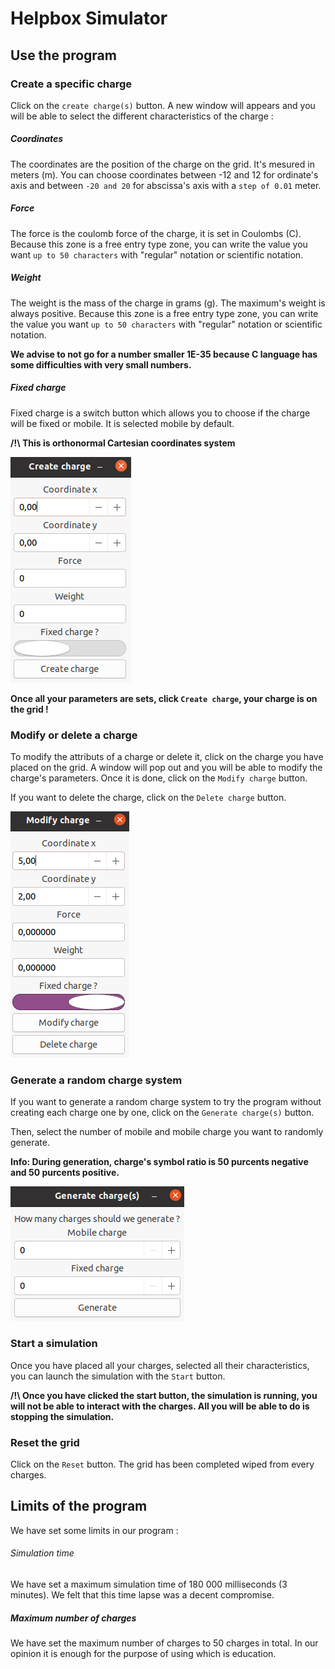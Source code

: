 
# Helpbox Simulator

## Use the program

### Create a specific charge

Click on the `create charge(s)` button.
A new window will appears and you will be able to select the different characteristics of the charge :

##### Coordinates
The coordinates are the position of the charge on the grid.
It's mesured in meters (m).
You can choose coordinates between -12 and 12 for ordinate's axis and between `-20 and 20` for abscissa's axis with a `step of 0.01` meter.

##### Force
The force is the coulomb force of the charge, it is set in Coulombs (C).
Because this zone is a free entry type zone, you can write the value you want `up to 50 characters` with "regular" notation or scientific notation.

##### Weight
The weight is the mass of the charge in grams (g).
The maximum's weight is always positive.
Because this zone is a free entry type zone, you can write the value you want `up to 50 characters` with "regular" notation or scientific notation.

**We advise to not go for a number smaller 1E-35 because C language has some difficulties with very small numbers.**

##### Fixed charge
Fixed charge is a switch button which allows you to choose if the charge will be fixed or mobile.
It is selected mobile by default.

**/!\ This is orthonormal Cartesian coordinates system**

![screeshot of the create charge's window](pictures/create_charge.png)

**Once all your parameters are sets, click `Create charge`, your charge is on the grid !**

### Modify or delete a charge

To modify the attributs of a charge or delete it, click on the charge you have placed on the grid.
A window will pop out and you will be able to modify the charge's parameters.
Once it is done, click on the `Modify charge` button.

If you want to delete the charge, click on the `Delete charge` button.

![screeshot of the modify charge's window](pictures/modify_charge.png)

<div style="page-break-after: always;"></div>

### Generate a random charge system

If you want to generate a random charge system to try the program without creating each charge one by one, click on the `Generate charge(s)` button.

Then, select the number of mobile and mobile charge you want to randomly generate.

**Info: During generation, charge's symbol ratio is 50 purcents negative and 50 purcents positive.**

![screeshot of the random charge's window](pictures/random_charge.png)

### Start a simulation

Once you have placed all your charges, selected all their characteristics, you can launch the simulation with the `Start` button.

**/!\ Once you have clicked the start button, the simulation is running, you will not be able to interact with the charges. All you will be able to do is stopping the simulation.**

### Reset the grid

Click on the `Reset` button.
The grid has been completed wiped from every charges.

## Limits of the program
We have set some limits in our program :

###### Simulation time
We have set a maximum simulation time of 180 000 milliseconds (3 minutes).
We felt that this time lapse was a decent compromise.

##### Maximum number of charges
We have set the maximum number of charges to 50 charges in total.
In our opinion it is enough for the purpose of using which is education.